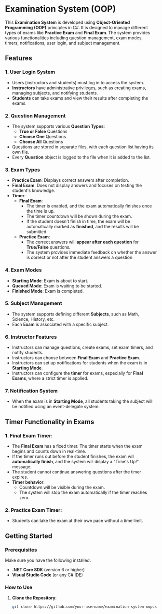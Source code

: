 # Examination System (OOP)

This **Examination System** is developed using **Object-Oriented Programming (OOP)** principles in C#. It is designed to manage different types of exams like **Practice Exam** and **Final Exam**. The system provides various functionalities including question management, exam modes, timers, notifications, user login, and subject management.

## Features

### 1. **User Login System**
   - Users (instructors and students) must log in to access the system.
   - **Instructors** have administrative privileges, such as creating exams, managing subjects, and notifying students.
   - **Students** can take exams and view their results after completing the exams.

### 2. **Question Management**
   - The system supports various **Question Types**:
     - **True or False** Questions
     - **Choose One** Questions
     - **Choose All** Questions
   - Questions are stored in separate files, with each question list having its own file.
   - Every **Question** object is logged to the file when it is added to the list.

### 3. **Exam Types**
   - **Practice Exam**: Displays correct answers after completion.
   - **Final Exam**: Does not display answers and focuses on testing the student's knowledge.
   - **Timer**:
     - **Final Exam**: 
       - The timer is enabled, and the exam automatically finishes once the time is up. 
       - The timer countdown will be shown during the exam. 
       - If the student doesn't finish in time, the exam will be automatically marked as **finished**, and the results will be submitted.
     - **Practice Exam**: 
       - The correct answers will **appear after each question** for **True/False** questions.
       - The system provides immediate feedback on whether the answer is correct or not after the student answers a question.

### 4. **Exam Modes**
   - **Starting Mode**: Exam is about to start.
   - **Queued Mode**: Exam is waiting to be started.
   - **Finished Mode**: Exam is completed.

### 5. **Subject Management**
   - The system supports defining different **Subjects**, such as Math, Science, History, etc.
   - Each **Exam** is associated with a specific subject.

### 6. **Instructor Features**
   - Instructors can manage questions, create exams, set exam timers, and notify students.
   - Instructors can choose between **Final Exam** and **Practice Exam**.
   - Instructors can set up notifications for students when the exam is in **Starting Mode**.
   - Instructors can configure the **timer** for exams, especially for **Final Exams**, where a strict timer is applied.

### 7. **Notification System**
   - When the exam is in **Starting Mode**, all students taking the subject will be notified using an event-delegate system.

## Timer Functionality in Exams

### 1. **Final Exam Timer**:
   - The **Final Exam** has a fixed timer. The timer starts when the exam begins and counts down in real-time.
   - If the timer runs out before the student finishes, the exam will **automatically finish**, and the system will display a "Time's Up!" message.
   - The student cannot continue answering questions after the timer expires.
   - **Timer behavior**:
     - Countdown will be visible during the exam.
     - The system will stop the exam automatically if the timer reaches zero.

### 2. **Practice Exam Timer**:    
   - Students can take the exam at their own pace without a time limit.    

## Getting Started

### Prerequisites

Make sure you have the following installed:
- **.NET Core SDK** (version 6 or higher)
- **Visual Studio Code** (or any C# IDE)

### How to Use

1. **Clone the Repository**:

   ```bash
   git clone https://github.com/your-username/examination-system-oopcsharp.git

